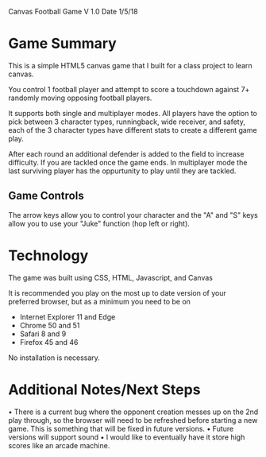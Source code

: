 Canvas Football Game V 1.0 Date 1/5/18


# Game Summary
This is a simple HTML5 canvas game that I built for a class project to learn canvas.


You control 1 football player and attempt to score a touchdown against 7+ randomly moving opposing football players.

It supports both single and multiplayer modes. All players have the option to pick between 3 character types, runningback, wide receiver, and safety, each of the 3 character types have different stats to create a different game play.

After each round an additional defender is added to the field to increase difficulty. If you are tackled once the game ends. In multiplayer mode the last surviving player has the oppurtunity to play until they are tackled.

## Game Controls
The arrow keys allow you to control your character and the "A" and "S" keys allow you to use your "Juke" function (hop left or right).

# Technology
The game was built using CSS, HTML, Javascript, and Canvas

It is recommended you play on the most up to date version of your preferred browser, but as a minimum you need to be on

* Internet Explorer 11 and Edge
* Chrome 50 and 51
* Safari 8 and 9
* Firefox 45 and 46

No installation is necessary.


# Additional Notes/Next Steps
• There is a current bug where the opponent creation messes up on the 2nd play through, so the browser will need to be refreshed before starting a new game. This is something that will be fixed in future versions.
• Future versions will support sound
• I would like to eventually have it store high scores like an arcade machine.

